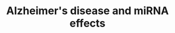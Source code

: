 ---
annotations:
- id: PW:0000013
  parent: disease pathway
  type: Pathway Ontology
  value: disease pathway
- id: DOID:10652
  parent: central nervous system disease
  type: Disease Ontology
  value: Alzheimer's disease
- id: PW:0000015
  parent: disease pathway
  type: Pathway Ontology
  value: Alzheimer's disease pathway
authors:
- Nsalomonis
- Thomas
- Khanspers
- MaintBot
- AlexanderPico
- Jmelius
- Egonw
- Fehrhart
- Lovnish.thakur
- Susan
- Eweitz
citedin:
- link: PMC8170991
  title: 'NoRCE: non-coding RNA sets cis enrichment tool (2021)'
- link: PMC7592670
  title: A Coordinated Approach by Public Domain Bioinformatics Resources to Aid the
    Fight Against Alzheimer’s Disease Through Expert Curation of Key Protein Targets
    (2020)
- link: 10.1016/j.compbiomed.2014.12.003
  title: Integrative epigenetic profiling analysis identifies DNA methylation changes
    associated with chronic alcohol consumption (2015)
- link: 10.1016/j.softx.2024.101701
  title: 'ODAMNet: A Python package to identify molecular relationships between chemicals
    and rare diseases using overlap, active module and random walk approaches (2024)'
- link: PMC12004383
  title: Proteomics Analysis of Porcine Endometrial Cell-Derived Extracellular Vesicles
    Involved in Embryo Attachment (2025)
communities:
- Diseases
- ExRNA
- RareDiseases
description: 'This pathway displays current genes, proteolytic events and other processes
  associated with the progression of Alzheimer''s disease. Note: mitochondrial associated
  genes Cx I through Cx V are not currently included, as these correspond to over
  a hundred distinct factors.   Proteins on this pathway have targeted assays available
  via the [CPTAC Assay Portal](https://assays.cancer.gov/available_assays?wp_id=WP2059)'
last-edited: 2025-07-14
ndex: dcbae0c1-8b63-11eb-9e72-0ac135e8bacf
organisms:
- Homo sapiens
redirect_from:
- /index.php/Pathway:WP2059
- /instance/WP2059
- /instance/WP2059_r139945
revision: r139945
schema-jsonld:
- '@context': https://schema.org/
  '@id': https://wikipathways.github.io/pathways/WP2059.html
  '@type': Dataset
  creator:
    '@type': Organization
    name: WikiPathways
  description: 'This pathway displays current genes, proteolytic events and other
    processes associated with the progression of Alzheimer''s disease. Note: mitochondrial
    associated genes Cx I through Cx V are not currently included, as these correspond
    to over a hundred distinct factors.   Proteins on this pathway have targeted assays
    available via the [CPTAC Assay Portal](https://assays.cancer.gov/available_assays?wp_id=WP2059)'
  keywords:
  - ADAM10
  - ADAM17
  - ADRM1
  - AGEs
  - AKT1
  - AKT2
  - AKT3
  - AMBRA1
  - APAF1
  - APBB1
  - APC
  - APC2
  - APH1A
  - APH1B
  - APOE
  - APP
  - APP intracellular domain
  - APP-C83
  - APP-C99
  - ARAF
  - ATF4
  - ATF6
  - ATG101
  - ATG13
  - ATG14
  - ATG2A
  - ATG2B
  - ATP2A1
  - ATP2A2
  - ATP2A3
  - AXIN1
  - AXIN2
  - BACE1
  - BAD
  - BECN1
  - BECN2
  - BID
  - BRAF
  - CACNA1C
  - CACNA1D
  - CACNA1F
  - CACNA1S
  - CALM1
  - CALM2
  - CALM3
  - CALML3
  - CALML4
  - CALML5
  - CALML6
  - CAPN1
  - CAPN2
  - CASP12
  - CASP3
  - CASP7
  - CASP8
  - CASP9
  - CDK5
  - CDK5R1 / p25
  - CDK5R1 / p35
  - CHRNA7
  - CHUK
  - CSF1
  - CSNK1A1
  - CSNK1A1L
  - CSNK1E
  - CSNK2A1
  - CSNK2A2
  - CSNK2A3
  - CSNK2B
  - CTNNB1
  - CYBB
  - CYCS
  - Ca²⁺
  - Cu+
  - DDIT3
  - DKK1
  - DKK2
  - DKK4
  - DVL1
  - DVL2
  - DVL3
  - EIF2AK2
  - EIF2AK3
  - EIF2S1
  - ERN1
  - FADD
  - FAS
  - FRAT1
  - FRAT2
  - FZD1
  - FZD10
  - FZD2
  - FZD3
  - FZD4
  - FZD5
  - FZD6
  - FZD7
  - FZD8
  - FZD9
  - Fe2+
  - GAPDH
  - GNAQ
  - GPR83
  - GRIN1
  - GRIN2A
  - GRIN2B
  - GRIN2C
  - GRIN2D
  - GSK3B
  - HRAS
  - HSD17B10
  - Hydrogen peroxide
  - IDE
  - IKBKB
  - IL1A
  - IL1B
  - IL6
  - INS
  - INSR
  - IP3
  - IRS1
  - IRS2
  - IRS4
  - ITPR1
  - ITPR2
  - ITPR3
  - KIF5A
  - KIF5B
  - KIF5C
  - KLC1
  - KLC2
  - KLC3
  - KLC4
  - KRAS
  - LPL
  - LRP1
  - LRP5
  - LRP6
  - MAP2K1
  - MAP2K2
  - MAP2K7
  - MAP3K5
  - MAPK1
  - MAPK10
  - MAPK3
  - MAPK8
  - MAPK9
  - MAPT
  - MCU
  - MIR101
  - MIR132
  - MIR29A
  - MIR29B1
  - MIR29C
  - MME
  - MTOR
  - NAC fragment
  - NAE1
  - NCSTN
  - NFKB1
  - 'NO'
  - NOS1
  - NOS2
  - NOX1
  - NOX4
  - NRAS
  - NRBF2
  - ONOO-
  - P3 peptide
  - PI3P
  - PIK3C3
  - PIK3CA
  - PIK3CB
  - PIK3CD
  - PIK3R1
  - PIK3R2
  - PIK3R3
  - PIK3R4
  - PIP3
  - PLCB1
  - PLCB2
  - PLCB3
  - PLCB4
  - PPID
  - PPIF
  - PPP3CA
  - PPP3CB
  - PPP3CC
  - PPP3R1
  - PPP3R2
  - PSEN1
  - PSEN2
  - PSENEN
  - PSMA1
  - PSMA2
  - PSMA3
  - PSMA4
  - PSMA5
  - PSMA6
  - PSMA7
  - PSMA8
  - PSMB1
  - PSMB2
  - PSMB3
  - PSMB4
  - PSMB5
  - PSMB6
  - PSMB7
  - PSMC1
  - PSMC2
  - PSMC3
  - PSMC4
  - PSMC5
  - PSMC6
  - PSMD1
  - PSMD12
  - PSMD13
  - PSMD14
  - PSMD2
  - PSMD3
  - PSMD4
  - PSMD6
  - PSMD7
  - PSMD8
  - PSMD9
  - PTGS2
  - RAF1
  - RAGE
  - RB1CC1
  - RELA
  - RTN3
  - RTN4
  - RYR3
  - SEM1
  - SLC25A31
  - SLC25A4
  - SLC25A5
  - SLC25A6
  - SNCA
  - TNF
  - TNFRSF1A
  - TPTEP2-CSNK1E
  - TRAF2
  - TUBA1A
  - TUBA1B
  - TUBA1C
  - TUBA3C
  - TUBA3D
  - TUBA3E
  - TUBA4A
  - TUBA8
  - TUBAL3
  - TUBB
  - TUBB1
  - TUBB2A
  - TUBB2B
  - TUBB3
  - TUBB4A
  - TUBB4B
  - TUBB6
  - TUBB8
  - ULK1
  - ULK2
  - VDAC1
  - VDAC2
  - VDAC3
  - WIPI1
  - WIPI2
  - WNT1
  - WNT10A
  - WNT10B
  - WNT11
  - WNT16
  - WNT2
  - WNT2B
  - WNT3
  - WNT3A
  - WNT4
  - WNT5A
  - WNT5B
  - WNT6
  - WNT7A
  - WNT7B
  - XBP1
  - beta-amyloid protein 40
  - beta-amyloid protein 42
  - p50 ATF6
  - sAPP alpha
  - sAPP beta
  - superoxide
  license: CC0
  name: Alzheimer's disease and miRNA effects
seo: CreativeWork
title: Alzheimer's disease and miRNA effects
wpid: WP2059
---